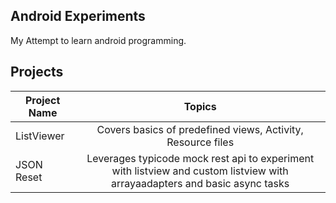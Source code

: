 ## Android Experiments

My Attempt to learn android programming.

## Projects

| Project Name | Topics |
| ------------ |:------:|
| ListViewer   | Covers basics of predefined views, Activity, Resource files |
| JSON Reset   | Leverages typicode mock rest api to experiment with listview and custom listview with arrayaadapters and basic async tasks |


